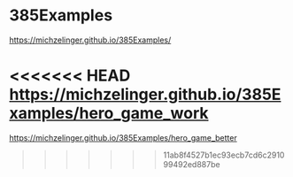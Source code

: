 # 385Examples

https://michzelinger.github.io/385Examples/

<<<<<<< HEAD
https://michzelinger.github.io/385Examples/hero_game_work
=======
https://michzelinger.github.io/385Examples/hero_game_better
>>>>>>> 11ab8f4527b1ec93ecb7cd6c291099492ed887be
